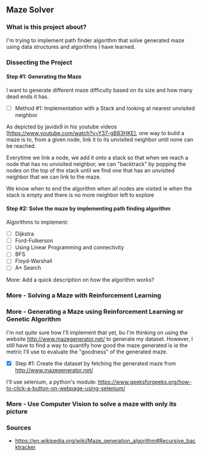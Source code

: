 ## Maze Solver

### What is this project about?

I'm trying to implement path finder algorithm that solve generated maze using
data structures and algorithms I have learned.

### Dissecting the Project

#### Step #1: Generating the Maze

I want to generate different maze difficulty based on its size and how many
dead ends it has. 

- [ ] Method #1: Implementation with a Stack and looking at nearest unvisited
neighbor

As depicted by javidx9 in his youtube videos
[https://www.youtube.com/watch?v=Y37-gB83HKE], one way to build a maze is to,
from a given node, link it to its unvisited neighbor until none can be reached.

Everytime we link a node, we add it onto a stack so that when we reach a node
that has no unvisited neighbor, we can "backtrack" by popping the nodes on the
top of the stack until we find one that has an unvisited neighbor that we can
link to the maze. 

We know when to end the algorithm when all nodes are visited ie when the stack
is empty and there is no more neighbor left to explore



#### Step #2: Solve the maze by implementing path finding algorithm

Algorithms to implement:

- [ ] Dijkstra
- [ ] Ford-Fulkerson
- [ ] Using Linear Programming and connectivity
- [ ] BFS
- [ ] Floyd-Warshall
- [ ] A* Search

More: Add a quick description on how the algorithm works?


### More - Solving a Maze with Reinforcement Learning



### More - Generating a Maze using Reinforcement Learning or Genetic Algorithm

I'm not quite sure how I'll implement that yet, bu I'm thinking on using the
website http://www.mazegenerator.net/ to generate my dataset. However, I still
have to find a way to quantify how good the maze generated is ie the metric
I'll use to evaluate the "goodness" of the generated maze.

- [x] Step #1: Create the dataset by fetching the generated maze from http://www.mazegenerator.net/

I'll use selenium, a python's module: https://www.geeksforgeeks.org/how-to-click-a-button-on-webpage-using-selenium/

### More - Use Computer Vision to solve a maze with only its picture


### Sources

- https://en.wikipedia.org/wiki/Maze_generation_algorithm#Recursive_backtracker
